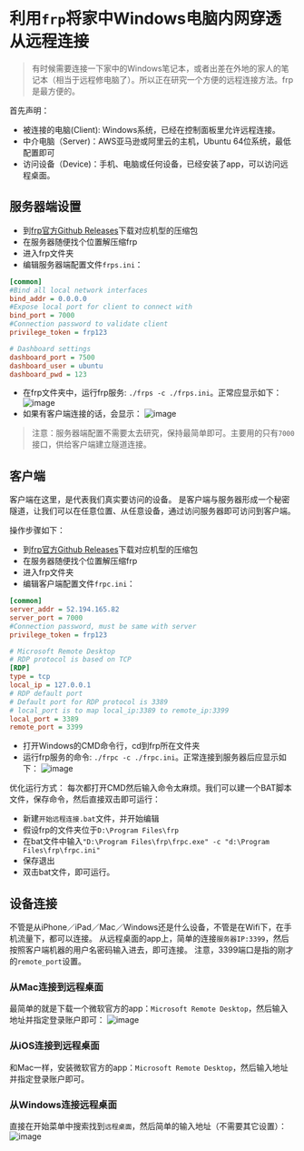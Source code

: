 # 利用`frp`将家中Windows电脑内网穿透从远程连接

> 有时候需要连接一下家中的Windows笔记本，或者出差在外地的家人的笔记本（相当于远程修电脑了）。所以正在研究一个方便的远程连接方法。frp是最方便的。

首先声明：
- 被连接的电脑(Client): Windows系统，已经在控制面板里允许远程连接。
- 中介电脑（Server)：AWS亚马逊或阿里云的主机，Ubuntu 64位系统，最低配置即可
- 访问设备（Device)：手机、电脑或任何设备，已经安装了app，可以访问远程桌面。

## 服务器端设置

- 到[frp官方Github Releases](https://github.com/fatedier/frp)下载对应机型的压缩包
- 在服务器随便找个位置解压缩frp
- 进入frp文件夹
- 编辑服务器端配置文件`frps.ini`：
```ini
[common]
#Bind all local network interfaces
bind_addr = 0.0.0.0 
#Expose local port for client to connect with
bind_port = 7000 
#Connection password to validate client
privilege_token = frp123 

# Dashboard settings
dashboard_port = 7500 
dashboard_user = ubuntu 
dashboard_pwd = 123 
```
- 在frp文件夹中，运行frp服务: `./frps -c ./frps.ini`。正常应显示如下：
![image](https://user-images.githubusercontent.com/14041622/47440665-34e77e80-d7e1-11e8-8510-330c9789cfba.png)
- 如果有客户端连接的话，会显示：
![image](https://user-images.githubusercontent.com/14041622/47440708-4a5ca880-d7e1-11e8-9d7d-a5ddab32c435.png)

> 注意：服务器端配置不需要太去研究，保持最简单即可。主要用的只有`7000`接口，供给客户端建立隧道连接。

## 客户端
客户端在这里，是代表我们真实要访问的设备。
是客户端与服务器形成一个秘密隧道，让我们可以在任意位置、从任意设备，通过访问服务器即可访问到客户端。

操作步骤如下：
- 到[frp官方Github Releases](https://github.com/fatedier/frp)下载对应机型的压缩包
- 在服务器随便找个位置解压缩frp
- 进入frp文件夹
- 编辑客户端配置文件`frpc.ini`：
```ini
[common]
server_addr = 52.194.165.82
server_port = 7000 
#Connection password, must be same with server
privilege_token = frp123 

# Microsoft Remote Desktop
# RDP protocol is based on TCP
[RDP] 
type = tcp 
local_ip = 127.0.0.1 
# RDP default port
# Default port for RDP protocol is 3389
# local_port is to map local_ip:3389 to remote_ip:3399
local_port = 3389
remote_port = 3399
```
- 打开Windows的CMD命令行，cd到frp所在文件夹
- 运行frp服务的命令: `./frpc -c ./frpc.ini`。正常连接到服务器后应显示如下：
![image](https://user-images.githubusercontent.com/14041622/47441320-79274e80-d7e2-11e8-8632-6daeaafae5af.png)

优化运行方式：
每次都打开CMD然后输入命令太麻烦。我们可以建一个BAT脚本文件，保存命令，然后直接双击即可运行：
- 新建`开始远程连接.bat`文件，并开始编辑
- 假设frp的文件夹位于`D:\Program Files\frp`
- 在bat文件中输入`"D:\Program Files\frp\frpc.exe" -c "d:\Program Files\frp\frpc.ini"`
- 保存退出
- 双击bat文件，即可运行。


## 设备连接

不管是从iPhone／iPad／Mac／Windows还是什么设备，不管是在Wifi下，在手机流量下，都可以连接。
从远程桌面的app上，简单的连接`服务器IP:3399`，然后按照客户端机器的用户名密码输入进去，即可连接。
注意，3399端口是指的刚才的`remote_port`设置。


### 从Mac连接到远程桌面
最简单的就是下载一个微软官方的app：`Microsoft Remote Desktop`，然后输入地址并指定登录账户即可：
![image](https://user-images.githubusercontent.com/14041622/47441700-4a5da800-d7e3-11e8-8f9b-1593ff3df5a1.png)


### 从iOS连接到远程桌面
和Mac一样，安装微软官方的app：`Microsoft Remote Desktop`，然后输入地址并指定登录账户即可。


### 从Windows连接远程桌面
直接在开始菜单中搜索找到`远程桌面`，然后简单的输入地址（不需要其它设置）：
![image](https://user-images.githubusercontent.com/14041622/47441610-16828280-d7e3-11e8-9a2c-a3607d822d3c.png)
